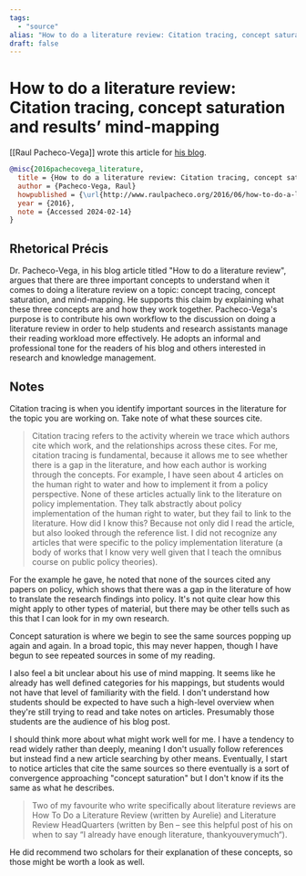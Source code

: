 ```yaml
---
tags:
  - "source"
alias: "How to do a literature review: Citation tracing, concept saturation and results’ mind-mapping"
draft: false
---
```

# How to do a literature review: Citation tracing, concept saturation and results’ mind-mapping
[[Raul Pacheco-Vega]] wrote this article for [his blog](http://www.raulpacheco.org/2016/06/how-to-do-a-literature-review-citation-tracing-concept-saturation-and-results-mind-mapping/).

```bibtex
@misc{2016pachecovega_literature,
  title = {How to do a literature review: Citation tracing, concept saturation and results’ mind-mapping},
  author = {Pacheco-Vega, Raul}
  howpublished = {\url{http://www.raulpacheco.org/2016/06/how-to-do-a-literature-review-citation-tracing-concept-saturation-and-results-mind-mapping/}},
  year = {2016},
  note = {Accessed 2024-02-14}
}
```

## Rhetorical Précis
Dr. Pacheco-Vega, in his blog article titled "How to do a literature review", argues that there are three important concepts to understand when it comes to doing a literature review on a topic: concept tracing, concept saturation, and mind-mapping. He supports this claim by explaining what these three concepts are and how they work together. Pacheco-Vega's purpose is to contribute his own workflow to the discussion on doing a literature review in order to help students and research assistants manage their reading workload more effectively. He adopts an informal and professional tone for the readers of his blog and others interested in research and knowledge management.

## Notes
Citation tracing is when you identify important sources in the literature for the topic you are working on. Take note of what these sources cite. 

> Citation tracing refers to the activity wherein we trace which authors cite which work, and the relationships across these cites. For me, citation tracing is fundamental, because it allows me to see whether there is a gap in the literature, and how each author is working through the concepts. For example, I have seen about 4 articles on the human right to water and how to implement it from a policy perspective. None of these articles actually link to the literature on policy implementation. They talk abstractly about policy implementation of the human right to water, but they fail to link to the literature. How did I know this? Because not only did I read the article, but also looked through the reference list. I did not recognize any articles that were specific to the policy implementation literature (a body of works that I know very well given that I teach the omnibus course on public policy theories).

For the example he gave, he noted that none of the sources cited any papers on policy, which shows that there was a gap in the literature of how to translate the research findings into policy. It's not quite clear how this might apply to other types of material, but there may be other tells such as this that I can look for in 
my own research.

Concept saturation is where we begin to see the same sources popping up again and again. In a broad topic, this may never happen, though I have begun to see repeated sources in some of my reading.

I also feel a bit unclear about his use of mind mapping. It seems like he already has well defined categories for his mappings, but students would not have that level of familiarity with the field. I don't understand how students should be expected to have such a high-level overview when they're still trying to read and take notes on articles. Presumably those students are the audience of his blog post.

I should think more about what might work well for me. I have a tendency to read widely rather than deeply, meaning I don't usually follow references but instead find a new article searching by other means. Eventually, I start to notice articles that cite the same sources so there eventually is a sort of convergence approaching "concept saturation" but I don't know if its the same as what he describes.

> Two of my favourite who write specifically about literature reviews are How To Do a Literature Review (written by Aurelie) and Literature Review HeadQuarters (written by Ben – see this helpful post of his on when to say “I already have enough literature, thankyouverymuch“).

He did recommend two scholars for their explanation of these concepts, so those might be worth a look as well.